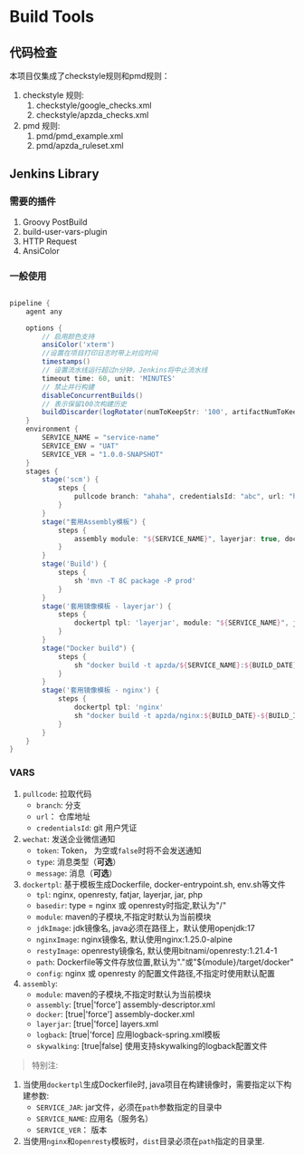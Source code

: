 # Build Tools

## 代码检查

本项目仅集成了checkstyle规则和pmd规则：

1. checkstyle 规则:
    1. checkstyle/google_checks.xml
    2. checkstyle/apzda_checks.xml
2. pmd 规则:
    1. pmd/pmd_example.xml
    2. pmd/apzda_ruleset.xml

## Jenkins Library

### 需要的插件

1. Groovy PostBuild
2. build-user-vars-plugin
3. HTTP Request
4. AnsiColor

### 一般使用

```groovy

pipeline {
    agent any

    options {
        // 启用颜色支持
        ansiColor('xterm')
        //设置在项目打印日志时带上对应时间
        timestamps()
        // 设置流水线运行超过n分钟，Jenkins将中止流水线
        timeout time: 60, unit: 'MINUTES'
        // 禁止并行构建
        disableConcurrentBuilds()
        // 表示保留100次构建历史
        buildDiscarder(logRotator(numToKeepStr: '100', artifactNumToKeepStr: '0'))
    }
    environment {
        SERVICE_NAME = "service-name"
        SERVICE_ENV = "UAT"
        SERVICE_VER = "1.0.0-SNAPSHOT"
    }
    stages {
        stage('scm') {
            steps {
                pullcode branch: "ahaha", credentialsId: "abc", url: "https://asdfadsf.com/project.git"
            }
        }
        stage("套用Assembly模板") {
            steps {
                assembly module: "${SERVICE_NAME}", layerjar: true, docker: true, assembly: true
            }
        }
        stage('Build') {
            steps {
                sh 'mvn -T 8C package -P prod'
            }
        }
        stage('套用镜像模板 - layerjar') {
            steps {
                dockertpl tpl: 'layerjar', module: "${SERVICE_NAME}", jdkImage: 'openjdk:17'
            }
        }
        stage("Docker build") {
            steps {
                sh "docker build -t apzda/${SERVICE_NAME}:${BUILD_DATE}-${BUILD_ID} --build_arg SERVICE_NAME=$SERVICE_NAME --build-arg SERVICE_VER=$SERVICE_VER --build-arg SERVICE_JAR=$SERVICE_NAME-$SERVICE_VER.jar --compress ./$SERVICE_NAME/target/docker"
            }
        }
        stage('套用镜像模板 - nginx') {
            steps {
                dockertpl tpl: 'nginx'
                sh "docker build -t apzda/nginx:${BUILD_DATE}-${BUILD_ID} --compress --no-cache ."
            }
        }
    }
}
```

### VARS

1. `pullcode`: 拉取代码
    - `branch`: 分支
    - `url`： 仓库地址
    - `credentialsId`: git 用户凭证
2. `wechat`: 发送企业微信通知
    - `token`: Token， 为空或`false`时将不会发送通知
    - `type`: 消息类型（**可选**）
    - `message`: 消息（**可选**）
3. `dockertpl`: 基于模板生成Dockerfile, docker-entrypoint.sh, env.sh等文件
    - `tpl`: nginx, openresty, fatjar, layerjar, jar, php
    - `basedir`: type = nginx 或 openresty时指定,默认为"/"
    - `module`: maven的子模块,不指定时默认为当前模块
    - `jdkImage`: jdk镜像名, java必须在路径上，默认使用openjdk:17
    - `nginxImage`: nginx镜像名, 默认使用nginx:1.25.0-alpine
    - `restyImage`: openresty镜像名, 默认使用bitnami/openresty:1.21.4-1
    - `path`: Dockerfile等文件存放位置,默认为"."或"${module}/target/docker"
    - `config`: nginx 或 openresty 的配置文件路径,不指定时使用默认配置
4. `assembly`:
    - `module`: maven的子模块,不指定时默认为当前模块
    - `assembly`: [true|'force'] assembly-descriptor.xml
    - `docker`: [true|'force'] assembly-docker.xml
    - `layerjar`: [true|'force] layers.xml
    - `logback`: [true|'force] 应用logback-spring.xml模板
    - `skywalking`: [true|false] 使用支持skywalking的logback配置文件

> 特别注:

1. 当使用`dockertpl`生成Dockerfile时, java项目在构建镜像时，需要指定以下构建参数:
    * `SERVICE_JAR`: jar文件，必须在`path`参数指定的目录中
    * `SERVICE_NAME`: 应用名（服务名）
    * `SERVICE_VER`： 版本
2. 当使用`nginx`和`openresty`模板时，`dist`目录必须在`path`指定的目录里.

